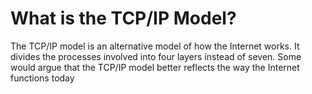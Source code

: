 # What is the TCP/IP Model?

The TCP/IP model is an alternative model of how the Internet works. It divides the processes involved into four layers instead of seven. Some would argue that the TCP/IP model better reflects the way the Internet functions today



